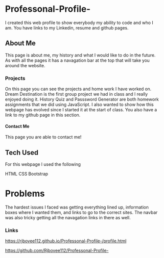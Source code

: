 # Professonal-Profile-

I created this web profile to show everybody my ability to code and who I am.  You have links to my Linkedin, resume and github pages.  

## About Me

This page is about me, my history and what I would like to do in the future.  As with all the pages it has a navagation bar at the top that will take you around the website.

### Projects

On this page you can see the projects and home work I have worked on.  Dream Destination is the first group project we had in class and I really enjoyed doing it.  History Quiz and Passsword Generator are both homework assignments that we did using JavaScript.  I also wanted to show how this webpage has evolved since I started it at the start of class.  You also have a link to my github page in this section.

#### Contact Me

This page you are able to contact me!

## Tech Used

For this webpage I used the following

HTML
CSS
Bootstrap

# Problems

The hardest issues I faced was getting everything lined up, information boxes where I wanted them, and links to go to the correct sites.  The navbar was also tricky getting all the navagation links in there as well.

### Links

https://rjbovee112.github.io/Professonal-Profile-/profile.html

https://github.com/Rjbovee112/Professonal-Profile-

